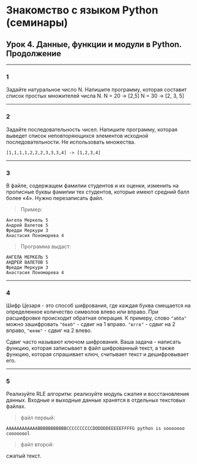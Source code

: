 # Знакомство с языком Python (семинары)

## Урок 4. Данные, функции и модули в Python. Продолжение

_____

### 1

Задайте натуральное число N. Напишите программу, которая составит список простых множителей числа N.
    N = 20 -> [2,5]
    N = 30 -> [2, 3, 5]
_____

### 2

Задайте последовательность чисел. Напишите программу, которая выведет список неповторяющихся элементов исходной последовательности. Не использовать множества.

    [1,1,1,1,2,2,2,3,3,3,4] -> [1,2,3,4]
_____

### 3

В файле, содержащем фамилии студентов и их оценки, изменить на прописные буквы фамилии тех студентов, которые имеют средний балл более «4».
Нужно перезаписать файл.
>Пример:

    Ангела Меркель 5
    Андрей Валетов 5
    Фредди Меркури 3
    Анастасия Пономарева 4

>Программа выдаст:

    АНГЕЛА МЕРКЕЛЬ 5
    АНДРЕЙ ВАЛЕТОВ 5
    Фредди Меркури 3
    Анастасия Пономарева 4
_____

### 4

Шифр Цезаря - это способ шифрования, где каждая буква смещается на определенное количество символов влево или вправо. При расшифровке происходит обратная операция. К примеру, слово `"абба"` можно зашифровать `"бввб"` - сдвиг на 1 вправо. `"вггв"` - сдвиг на 2 вправо, `"юяяю"` - сдвиг на 2 влево.

Сдвиг часто называют ключом шифрования.
Ваша задача - написать функцию, которая записывает в файл шифрованный текст, а также функцию, которая спрашивает ключ, считывает текст и дешифровывает его.
_____

### 5

Реализуйте RLE алгоритм: реализуйте модуль сжатия и восстановления данных. Входные и выходные данные хранятся в отдельных текстовых файлах.

>файл первый:

    AAAAAAAAAAAABBBBBBBBBBBCCCCCCCCCCDDDDDDEEEEEFFFFG python is sooooooo coooooool

>файл второй:

сжатый текст.
